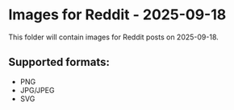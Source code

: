 # Images for Reddit - 2025-09-18

This folder will contain images for Reddit posts on 2025-09-18.

## Supported formats:
- PNG
- JPG/JPEG
- SVG

